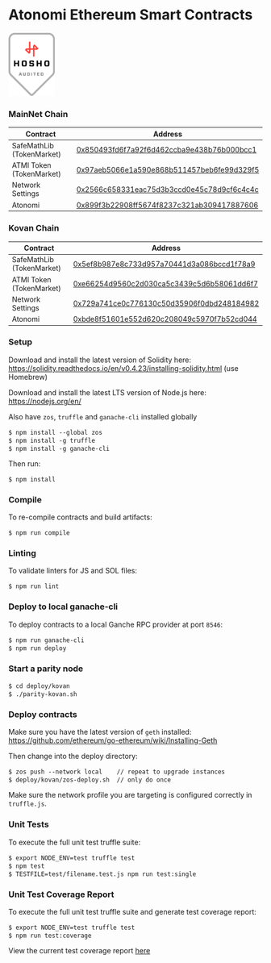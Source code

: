 # Atonomi Ethereum Smart Contracts

<img src="audit/EmblemB.png" alt="Hosho Audited" height="125px"/>

### MainNet Chain

| Contract  | Address |
| ------------- | ------------- |
| SafeMathLib (TokenMarket)  | [0x850493fd6f7a92f6d462ccba9e438b76b000bcc1](https://etherscan.io/address/0x850493fd6f7a92f6d462ccba9e438b76b000bcc1) |
| ATMI Token (TokenMarket)  | [0x97aeb5066e1a590e868b511457beb6fe99d329f5](https://etherscan.io/address/0x97aeb5066e1a590e868b511457beb6fe99d329f5) |
| Network Settings | [0x2566c658331eac75d3b3ccd0e45c78d9cf6c4c4c](https://etherscan.io/address/0x2566c658331eac75d3b3ccd0e45c78d9cf6c4c4c) |
| Atonomi | [0x899f3b22908ff5674f8237c321ab309417887606](https://etherscan.io/address/0x899f3b22908ff5674f8237c321ab309417887606) |

### Kovan Chain

| Contract  | Address |
| ------------- | ------------- |
| SafeMathLib (TokenMarket)  | [0x5ef8b987e8c733d957a70441d3a086bccd1f78a9](https://kovan.etherscan.io/address/0x5ef8b987e8c733d957a70441d3a086bccd1f78a9) |
| ATMI Token (TokenMarket)  | [0xe66254d9560c2d030ca5c3439c5d6b58061dd6f7](https://kovan.etherscan.io/address/0xe66254d9560c2d030ca5c3439c5d6b58061dd6f7) |
| Network Settings | [0x729a741ce0c776130c50d35906f0dbd248184982](https://kovan.etherscan.io/address/0x729a741ce0c776130c50d35906f0dbd248184982) |
| Atonomi | [0xbde8f51601e552d620c208049c5970f7b52cd044](https://kovan.etherscan.io/address/0xbde8f51601e552d620c208049c5970f7b52cd044) |


### Setup

Download and install the latest version of Solidity here: https://solidity.readthedocs.io/en/v0.4.23/installing-solidity.html (use Homebrew)

Download and install the latest LTS version of Node.js here: https://nodejs.org/en/

Also have `zos`, `truffle` and `ganache-cli` installed globally

```
$ npm install --global zos
$ npm install -g truffle
$ npm install -g ganache-cli
```

Then run: 

```
$ npm install
```

### Compile

To re-compile contracts and build artifacts:

```
$ npm run compile
```

### Linting

To validate linters for JS and SOL files:

```
$ npm run lint
```

### Deploy to local ganache-cli

To deploy contracts to a local Ganche RPC provider at port `8546`:

```
$ npm run ganache-cli
$ npm run deploy
```

### Start a parity node

```
$ cd deploy/kovan
$ ./parity-kovan.sh
```

### Deploy contracts

Make sure you have the latest version of `geth` installed: https://github.com/ethereum/go-ethereum/wiki/Installing-Geth

Then change into the deploy directory:

```
$ zos push --network local    // repeat to upgrade instances
$ deploy/kovan/zos-deploy.sh  // only do once
```

Make sure the network profile you are targeting is configured correctly in `truffle.js`.

### Unit Tests

To execute the full unit test truffle suite: 

```
$ export NODE_ENV=test truffle test
$ npm test
$ TESTFILE=test/filename.test.js npm run test:single
```

### Unit Test Coverage Report

To execute the full unit test truffle suite and generate test coverage report:

```
$ export NODE_ENV=test truffle test
$ npm run test:coverage
```

View the current test coverage report [here](https://htmlpreview.github.io/?https://raw.githubusercontent.com/atonomi/smart-contracts/master/coverage/contracts/Atonomi.sol.html)
